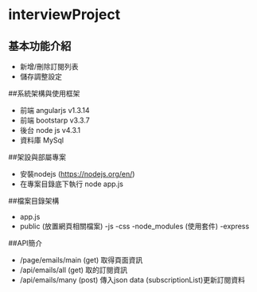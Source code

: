 # interviewProject 

## 基本功能介紹
- 新增/刪除訂閱列表
- 儲存調整設定

##系統架構與使用框架
- 前端 angularjs v1.3.14
- 前端 bootstarp v3.3.7
- 後台 node js   v4.3.1 
- 資料庫 MySql

##架設與部屬專案
- 安裝nodejs (https://nodejs.org/en/)
- 在專案目錄底下執行 node app.js

##檔案目錄架構
- app.js
- public (放置網頁相關檔案)
 -js
 -css
 -node_modules (使用套件)
 	-express

##API簡介
- /page/emails/main (get)  取得頁面資訊
- /api/emails/all   (get)  取的訂閱資訊
- /api/emails/many  (post) 傳入json data (subscriptionList)更新訂閱資料



